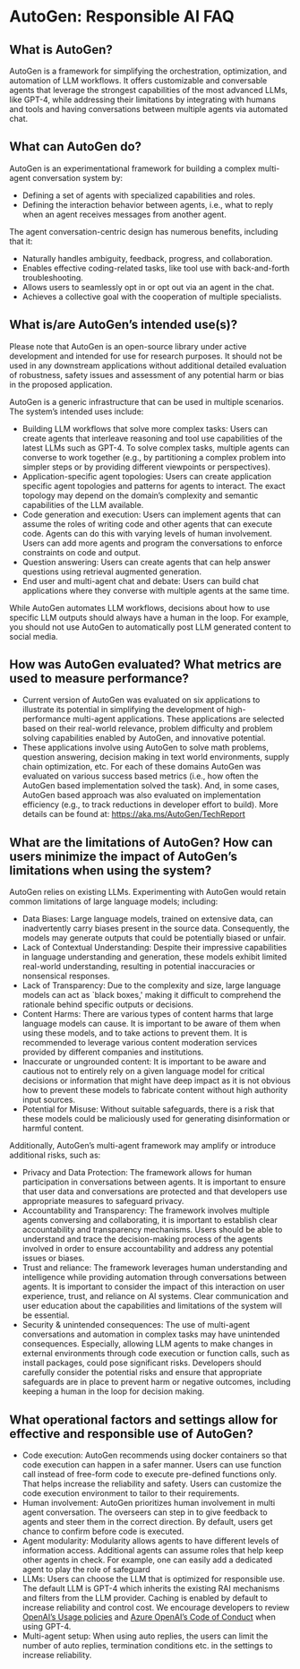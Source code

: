 # AutoGen: Responsible AI FAQ

## What is AutoGen?
AutoGen is a framework for simplifying the orchestration, optimization, and automation of LLM workflows. It offers customizable and conversable agents that leverage the strongest capabilities of the most advanced LLMs, like GPT-4, while addressing their limitations by integrating with humans and tools and having conversations between multiple agents via automated chat. 

## What can AutoGen do? 
AutoGen is an experimentational framework for building a complex multi-agent conversation system by: 
- Defining a set of agents with specialized capabilities and roles. 
-	Defining the interaction behavior between agents, i.e., what to reply when an agent receives messages from another agent. 

The agent conversation-centric design has numerous benefits, including that it: 
-	Naturally handles ambiguity, feedback, progress, and collaboration. 
-	Enables effective coding-related tasks, like tool use with back-and-forth troubleshooting. 
-	Allows users to seamlessly opt in or opt out via an agent in the chat. 
-	Achieves a collective goal with the cooperation of multiple specialists. 

## 	What is/are AutoGen’s intended use(s)?
Please note that AutoGen is an open-source library under active development and intended for  use for research purposes. It should not be used in any downstream applications without additional detailed evaluation of robustness, safety issues and assessment of any potential harm or bias in the proposed application. 

AutoGen is a generic infrastructure that can be used in multiple scenarios. The system’s intended uses include: 

-	Building LLM workflows that solve more complex tasks: Users can create agents that interleave reasoning and tool use capabilities of the latest LLMs such as GPT-4. To solve complex tasks, multiple agents can converse to work together (e.g., by partitioning a complex problem into simpler steps or by providing different viewpoints or perspectives). 
-	Application-specific agent topologies: Users can create application specific agent topologies and patterns for agents to interact. The exact topology may depend on the domain’s complexity and semantic capabilities of the LLM available. 
-	Code generation and execution: Users can implement agents that can assume the roles of writing code and other agents that can execute code. Agents can do this with varying levels of human involvement. Users can add more agents and program the conversations to enforce constraints on code and output. 
-	Question answering: Users can create agents that can help answer questions using retrieval augmented generation. 
-	End user and multi-agent chat and debate: Users can build chat applications where they converse with multiple agents at the same time. 

While AutoGen automates LLM workflows, decisions about how to use specific LLM outputs should always have a human in the loop. For example, you should not use AutoGen to automatically post LLM generated content to social media.

## How was AutoGen evaluated? What metrics are used to measure performance?
-	Current version of AutoGen was evaluated on six applications to illustrate its potential in simplifying the development of high-performance multi-agent applications. These applications are selected based on their real-world relevance,  problem difficulty and problem solving capabilities enabled by AutoGen, and innovative potential. 
-	These applications involve using AutoGen to solve math problems, question answering, decision making in text world environments, supply chain optimization, etc. For each of these domains AutoGen was evaluated on various success based metrics (i.e., how often the AutoGen based implementation solved the task). And, in some cases, AutoGen based approach was also evaluated on implementation efficiency (e.g., to track reductions in developer effort to build). More details can be found at: https://aka.ms/AutoGen/TechReport

## What are the limitations of AutoGen? How can users minimize the impact of AutoGen’s limitations when using the system?
AutoGen relies on existing LLMs. Experimenting with AutoGen would retain common limitations of large language models; including: 
 
- Data Biases: Large language models, trained on extensive data, can inadvertently carry biases present in the source data. Consequently, the models may generate outputs that could be potentially biased or unfair. 
-	Lack of Contextual Understanding: Despite their impressive capabilities in language understanding and generation, these models exhibit limited real-world understanding, resulting in potential inaccuracies or nonsensical responses. 
-	Lack of Transparency: Due to the complexity and size, large language models can act as `black boxes,' making it difficult to comprehend the rationale behind specific outputs or decisions. 
-	Content Harms: There are various types of content harms that large language models can cause. It is important to be aware of them when using these models, and to take actions to prevent them. It is recommended to leverage various content moderation services provided by different companies and institutions.  
-	Inaccurate or ungrounded content: It is important to be aware and cautious not to entirely rely on a given language model for critical decisions or information that might have deep impact as it is not obvious how to prevent these models to fabricate content without high authority input sources.  
-	Potential for Misuse: Without suitable safeguards, there is a risk that these models could be maliciously used for generating disinformation or harmful content. 


Additionally, AutoGen’s multi-agent framework may amplify or introduce additional risks, such as: 
-	Privacy and Data Protection: The framework allows for human participation in conversations between agents. It is important to ensure that user data and conversations are protected and that developers use appropriate measures to safeguard privacy. 
-	Accountability and Transparency: The framework involves multiple agents conversing and collaborating, it is important to establish clear accountability and transparency mechanisms. Users should be able to understand and trace the decision-making process of the agents involved in order to ensure accountability and address any potential issues or biases. 
-	Trust and reliance: The framework leverages human understanding and intelligence while providing automation through conversations between agents. It is important to consider the impact of this interaction on user experience, trust, and reliance on AI systems. Clear communication and user education about the capabilities and limitations of the system will be essential.
-	Security & unintended consequences: The use of multi-agent conversations and automation in complex tasks may have unintended consequences. Especially, allowing LLM agents to make changes in external environments through code execution or function calls, such as install packages, could pose significant risks. Developers should carefully consider the potential risks and ensure that appropriate safeguards are in place to prevent harm or negative outcomes, including keeping a human in the loop for decision making.

## What operational factors and settings allow for effective and responsible use of AutoGen?
-	Code execution: AutoGen recommends using docker containers so that code execution can happen in a safer manner. Users can use function call instead of free-form code to execute pre-defined functions only. That helps increase the reliability and safety. Users can customize the code execution environment to tailor to their requirements.
-	Human involvement: AutoGen prioritizes human involvement in multi agent conversation. The overseers can step in to give feedback to agents and steer them in the correct direction. By default, users get chance to confirm before code is executed.
-	Agent modularity: Modularity allows agents to have different levels of information access. Additional agents can assume roles that help keep other agents in check. For example, one can easily add a dedicated agent to play the role of safeguard
-	LLMs: Users can choose the LLM that is optimized for responsible use. The default LLM is GPT-4 which inherits the existing RAI mechanisms and filters from the LLM provider. Caching is enabled by default to increase reliability and control cost. We encourage developers to review [OpenAI’s Usage policies](https://openai.com/policies/usage-policies) and [Azure OpenAI’s Code of Conduct](https://learn.microsoft.com/en-us/legal/cognitive-services/openai/code-of-conduct) when using GPT-4. 
-	Multi-agent setup: When using auto replies, the users can limit the number of auto replies, termination conditions etc. in the settings to increase reliability.
